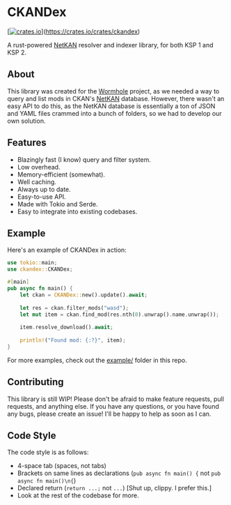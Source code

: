 # CKANDex

[[![crates.io](https://img.shields.io/crates/v/ckandex?style=flat-square)](https://crates.io/crates/ckandex)](https://crates.io/crates/ckandex)

A rust-powered [NetKAN](https://github.com/KSP-CKAN/NetKAN) resolver and indexer library, for both KSP 1 and KSP 2.

## About

This library was created for the [Wormhole](https://github.com/RedstoneWizard08/Wormhole) project, as we needed a way to query and list mods in CKAN's [NetKAN](https://github.com/KSP-CKAN/NetKAN) database. However, there wasn't an easy API to do this, as the NetKAN database is essentially a ton of JSON and YAML files crammed into a bunch of folders, so we had to develop our own solution.

## Features

- Blazingly fast (I know) query and filter system.
- Low overhead.
- Memory-efficient (somewhat).
- Well caching.
- Always up to date.
- Easy-to-use API.
- Made with Tokio and Serde.
- Easy to integrate into existing codebases.

## Example

Here's an example of CKANDex in action:

```rs
use tokio::main;
use ckandex::CKANDex;

#[main]
pub async fn main() {
    let ckan = CKANDex::new().update().await;
    
    let res = ckan.filter_mods("wasd");
    let mut item = ckan.find_mod(res.nth(0).unwrap().name.unwrap());
    
    item.resolve_download().await;
    
    println!("Found mod: {:?}", item);
}
```

For more examples, check out the [example/](example/) folder in this repo.

## Contributing

This library is still WIP! Please don't be afraid to make feature requests, pull requests, and anything else. If you have any questions, or you have found any bugs, please create an issue! I'll be happy to help as soon as I can.

## Code Style

The code style is as follows:

- 4-space tab (spaces, not tabs)
- Brackets on same lines as declarations (`pub async fn main() {` not `pub async fn main()\n{`)
- Declared return (`return ...;` not `...`) [Shut up, clippy. I prefer this.]
- Look at the rest of the codebase for more.
